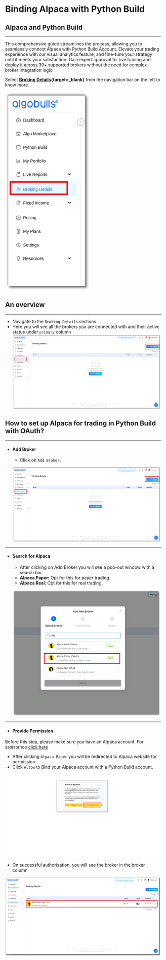 # Binding Alpaca with Python Build 

## Alpaca and Python Build 

---

This comprehensive guide streamlines the process, allowing you to seamlessly connect Alpaca with Python Build Account. Elevate your trading experience with our visual analytics feature, and fine-tune your strategy until it meets your satisfaction. Gain expert approval for live trading and deploy it across 30+ supported brokers without the need for complex broker integration logic.

Select **[Broking Details](https://app.algobulls.com/broking?query=e30%3D){target=_blank}** from the navigation bar on the left to know more.

[![pythonbuild](../python_build/imgs_v2/pyBuild_broking_details_side_menu.png "Click to Enlarge or Ctrl+Click to open in a new Tab")](../python_build/imgs_v2/pyBuild_broking_details_side_menu.png)


## An overview

---
- Navigate to the `Broking Details` sections 
- Here you will see all the brokers you are connected with and their active status under `primary` column
[![pythonbuild](../python_build/imgs_v2/pyBuild_broking_details.png "Click to Enlarge or Ctrl+Click to open in a new Tab")](../python_build/imgs_v2/pyBuild_broking_details.png)


## How to set up Alpaca for trading in Python Build with OAuth?
---

- #### Add Broker
    - Click on `Add Broker`. 
  
  [![main page](../python_build/imgs_v2/pyBuild_broking_details.png "Click to Enlarge or Ctrl+Click to open in a new Tab")](../python_build/imgs_v2/pyBuild_broking_details.png)

---
- #### Search for Alpaca
    - After clicking on Add Broker you will see a pop-out window with a search bar
    - **Alpaca Paper:** Opt for this for paper trading.
    - **Alpaca Real:** Opt for this for real trading.
  
  [![img.png](../python_build/imgs_v2/pyBuild_broking_details_paper_mode.png "Click to Enlarge or Ctrl+Click to open in a new Tab")](../python_build/imgs_v2/pyBuild_broking_details_paper_mode.png)

---
- #### Provide Permission
Before this step, please make sure you have an Alpaca account. For assistance [click here](./broker_alpaca_guide.md)
    
  - After clicking `Alpaca Paper` you will be redirected to Alpaca website for permission
  - Click `Allow` to Bind your Alpaca account with a Python Build account.
  
  [![img.png](../python_build/imgs_v2/python_build_authorize.png "Click to Enlarge or Ctrl+Click to open in a new Tab")](../python_build/imgs_v2/python_build_authorize.png)

  - On successful authorisation, you will see the broker in the broker column 
    
  [![img.png](../python_build/imgs_v2/pyBuild_broking_details_aplaca_succesfull.png "Click to Enlarge or Ctrl+Click to open in a new Tab")](../python_build/imgs_v2/pyBuild_broking_details_aplaca_succesfull.png)

